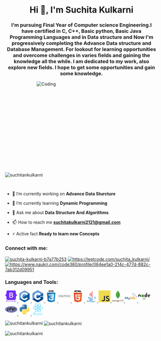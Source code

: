 <h1 align="center">Hi 👋, I'm Suchita Kulkarni</h1>
<h3 align="center">I'm pursuing Final Year of Computer science Engineering.I have certified in C, C++, Basic python, Basic Java Programming Languages and in Data structure and Now I'm progressively completing the Advance Data structure and Database Management. For lookout for learning opportunities and overcome challenges in varies fields and gaining the knowledge all the while. I am dedicated to my work, also explore new fields. I hope to get some opportunities and gain some knowledge.</h3>

<img align="right" alt="Coding" height = "300" width="400" src="https://images.lemonly.com/wp-content/uploads/2018/08/07150313/Homebase_Thumb_v01.gif">
<p align="left"> <img src="https://komarev.com/ghpvc/?username=suchitankulkarni&label=Profile%20views&color=0e75b6&style=flat" alt="suchitankulkarni" /> </p>

<p align="left"> <a href="https://twitter.com/" target="blank"><img src="https://img.shields.io/twitter/follow/?logo=twitter&style=for-the-badge" alt="" /></a> </p>

- 🔭 I’m currently working on **Advance Data Sturcture**

- 🌱 I’m currently learning **Dynamic Programming**

- 💬 Ask me about **Data Structure And Algorithms**

- 📫 How to reach me **suchitakulkarni2121@gmail.com**

- ⚡ Active fact **Ready to learn new Concepts**

<h3 align="left">Connect with me:</h3>
<p align="left">
<a href="https://linkedin.com/in/suchita-kulkarni-b7a77b253" target="blank"><img align="center" src="https://raw.githubusercontent.com/rahuldkjain/github-profile-readme-generator/master/src/images/icons/Social/linked-in-alt.svg" alt="suchita-kulkarni-b7a77b253" height="30" width="40" /></a>
<a href="https://www.leetcode.com/https://leetcode.com/suchita_kulkarni/" target="blank"><img align="center" src="https://raw.githubusercontent.com/rahuldkjain/github-profile-readme-generator/master/src/images/icons/Social/leet-code.svg" alt="https://leetcode.com/suchita_kulkarni/" height="30" width="40" /></a>
<a href="https://www.naukri.com/code360/profile/064ee1a0-214c-477d-882c-7ab312d09951" target="blank"><img align="center" src="https://raw.githubusercontent.com/rahuldkjain/github-profile-readme-generator/master/src/images/icons/Social/leet-code.svg" alt="https://www.naukri.com/code360/profile/064ee1a0-214c-477d-882c-7ab312d09951" height="30" width="40" /></a>
</p>

<h3 align="left">Languages and Tools:</h3>
<p align="left"> <a href="https://getbootstrap.com" target="_blank" rel="noreferrer"> <img src="https://raw.githubusercontent.com/devicons/devicon/master/icons/bootstrap/bootstrap-plain-wordmark.svg" alt="bootstrap" width="40" height="40"/> </a> <a href="https://www.cprogramming.com/" target="_blank" rel="noreferrer"> <img src="https://raw.githubusercontent.com/devicons/devicon/master/icons/c/c-original.svg" alt="c" width="40" height="40"/> </a> <a href="https://www.w3schools.com/cpp/" target="_blank" rel="noreferrer"> <img src="https://raw.githubusercontent.com/devicons/devicon/master/icons/cplusplus/cplusplus-original.svg" alt="cplusplus" width="40" height="40"/> </a> <a href="https://www.w3schools.com/css/" target="_blank" rel="noreferrer"> <img src="https://raw.githubusercontent.com/devicons/devicon/master/icons/css3/css3-original-wordmark.svg" alt="css3" width="40" height="40"/> </a> <a href="https://expressjs.com" target="_blank" rel="noreferrer"> <img src="https://raw.githubusercontent.com/devicons/devicon/master/icons/express/express-original-wordmark.svg" alt="express" width="40" height="40"/> </a> <a href="https://www.w3.org/html/" target="_blank" rel="noreferrer"> <img src="https://raw.githubusercontent.com/devicons/devicon/master/icons/html5/html5-original-wordmark.svg" alt="html5" width="40" height="40"/> </a> <a href="https://www.java.com" target="_blank" rel="noreferrer"> <img src="https://raw.githubusercontent.com/devicons/devicon/master/icons/java/java-original.svg" alt="java" width="40" height="40"/> </a> <a href="https://developer.mozilla.org/en-US/docs/Web/JavaScript" target="_blank" rel="noreferrer"> <img src="https://raw.githubusercontent.com/devicons/devicon/master/icons/javascript/javascript-original.svg" alt="javascript" width="40" height="40"/> </a> <a href="https://www.mongodb.com/" target="_blank" rel="noreferrer"> <img src="https://raw.githubusercontent.com/devicons/devicon/master/icons/mongodb/mongodb-original-wordmark.svg" alt="mongodb" width="40" height="40"/> </a> <a href="https://www.mysql.com/" target="_blank" rel="noreferrer"> <img src="https://raw.githubusercontent.com/devicons/devicon/master/icons/mysql/mysql-original-wordmark.svg" alt="mysql" width="40" height="40"/> </a> <a href="https://nodejs.org" target="_blank" rel="noreferrer"> <img src="https://raw.githubusercontent.com/devicons/devicon/master/icons/nodejs/nodejs-original-wordmark.svg" alt="nodejs" width="40" height="40"/> </a> <a href="https://www.php.net" target="_blank" rel="noreferrer"> <img src="https://raw.githubusercontent.com/devicons/devicon/master/icons/php/php-original.svg" alt="php" width="40" height="40"/> </a> <a href="https://www.python.org" target="_blank" rel="noreferrer"> <img src="https://raw.githubusercontent.com/devicons/devicon/master/icons/python/python-original.svg" alt="python" width="40" height="40"/> </a> <a href="https://reactjs.org/" target="_blank" rel="noreferrer"> <img src="https://raw.githubusercontent.com/devicons/devicon/master/icons/react/react-original-wordmark.svg" alt="react" width="40" height="40"/> </a> </p>

<p><img align="left" src="https://github-readme-stats.vercel.app/api/top-langs?username=suchitankulkarni&show_icons=true&locale=en&layout=compact" alt="suchitankulkarni" /></p>

<p>&nbsp;<img align="center" src="https://github-readme-stats.vercel.app/api?username=suchitankulkarni&show_icons=true&locale=en" alt="suchitankulkarni" /></p>

<p><img align="center" src="https://github-readme-streak-stats.herokuapp.com/?user=suchitankulkarni&" alt="suchitankulkarni" /></p>
